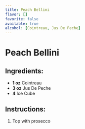 ```yaml
---
title: Peach Bellini
flavor: []
favorite: false
available: true
alcohol: [Cointreau, Jus De Peche]
---
```

# Peach Bellini

## Ingredients:
- **1 oz** Cointreau
- **3 oz** Jus De Peche
- **4** Ice Cube

## Instructions:
1. Top with prosecco




